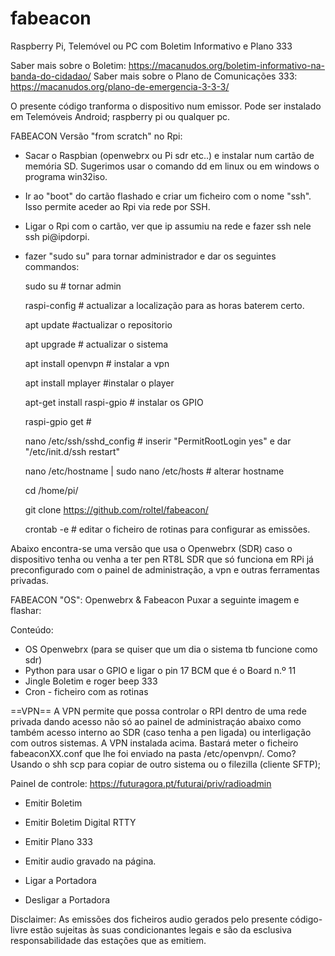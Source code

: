 # fabeacon
Raspberry Pi, Telemóvel ou PC com Boletim Informativo e Plano 333

Saber mais sobre o Boletim: https://macanudos.org/boletim-informativo-na-banda-do-cidadao/
Saber mais sobre o Plano de Comunicações 333: https://macanudos.org/plano-de-emergencia-3-3-3/

O presente código tranforma o dispositivo num emissor. Pode ser instalado em Telemóveis Android; raspberry pi ou qualquer pc.

FABEACON Versão "from scratch" no Rpi: 
- Sacar o Raspbian (openwebrx ou Pi sdr etc..) e instalar num cartão de memória SD. Sugerimos usar o comando dd em linux ou em windows o programa win32iso.
- Ir ao "boot" do cartão flashado e criar um ficheiro com o nome "ssh". Isso permite aceder ao Rpi via rede por SSH.
- Ligar o Rpi com o cartão, ver que ip assumiu na rede e fazer ssh nele ssh pi@ipdorpi.
- fazer "sudo su" para tornar administrador e dar os seguintes commandos:

  sudo su # tornar admin
  
  raspi-config # actualizar a localização para as horas baterem certo.
  
  apt update #actualizar o repositorio
  
  apt upgrade # actualizar o sistema
  
  apt install openvpn  # instalar a vpn
  
  apt install mplayer #instalar o player
  
  apt-get install raspi-gpio # instalar os GPIO
  
  raspi-gpio get #
  
  nano /etc/ssh/sshd_config # inserir "PermitRootLogin yes" e dar "/etc/init.d/ssh restart"
  
  nano /etc/hostname | sudo nano /etc/hosts # alterar hostname
  
  cd /home/pi/
  
  git clone https://github.com/roltel/fabeacon/
  
  crontab -e # editar o ficheiro de rotinas para configurar as emissões.
  
Abaixo encontra-se uma versão que usa o Openwebrx (SDR) caso o dispositivo tenha ou venha a ter pen RT8L SDR que só funciona em RPi já preconfigurado com o painel de administração, a vpn e outras ferramentas privadas.

FABEACON "OS": Openwebrx & Fabeacon 
Puxar a seguinte imagem e flashar: 

Conteúdo:
- OS Openwebrx (para se quiser que um dia o sistema tb funcione como sdr)
- Python para usar o GPIO e ligar o pin 17 BCM que é o Board n.º 11
- Jingle Boletim e roger beep 333
- Cron - ficheiro com as rotinas

==VPN== 
A VPN permite que possa controlar o RPI dentro de uma rede privada dando acesso não só ao painel de administraçáo abaixo como também acesso interno ao SDR (caso tenha a pen ligada) ou interligação com outros sistemas.
A VPN instalada acima. Bastará meter o ficheiro fabeaconXX.conf que lhe foi enviado na pasta /etc/openvpn/. Como? Usando o shh scp para copiar de outro sistema ou o filezilla (cliente SFTP); 

Painel de controle:
https://futuragora.pt/futurai/priv/radioadmin

- Emitir Boletim
- Emitir Boletim Digital RTTY
- Emitir Plano 333
- Emitir audio gravado na página.

- Ligar a Portadora
- Desligar a Portadora

Disclaimer: As emissões dos ficheiros audio gerados pelo presente código-livre estão sujeitas às suas condicionantes legais e são da esclusiva responsabilidade das estações que as emitiem.
